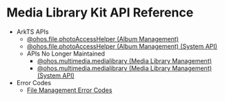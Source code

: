# Media Library Kit API Reference

- ArkTS APIs
  - [@ohos.file.photoAccessHelper (Album Management)](js-apis-photoAccessHelper.md)
  - [@ohos.file.photoAccessHelper (Album Management) (System API)](js-apis-photoAccessHelper-sys.md)
  - APIs No Longer Maintained
    - [@ohos.multimedia.medialibrary (Media Library Management)](js-apis-medialibrary.md)
    - [@ohos.multimedia.medialibrary (Media Library Management) (System API)](js-apis-medialibrary-sys.md)
- Error Codes
  - [File Management Error Codes](../apis-core-file-kit/errorcode-filemanagement.md)
